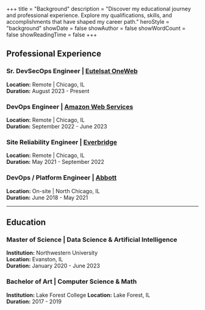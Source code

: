 +++
title = "Background"
description = "Discover my educational journey and professional experience. Explore my qualifications, skills, and accomplishments that have shaped my career path."
heroStyle = "background"
showDate = false
showAuthor = false
showWordCount = false
showReadingTime = false
+++

## Professional Experience

### Sr. DevSecOps Engineer | [Eutelsat OneWeb](https://oneweb.net/)

**Location:** Remote | Chicago, IL  
**Duration:** August 2023 - Present

### DevOps Engineer | [Amazon Web Services](https://aws.amazon.com/)

**Location:** Remote | Chicago, IL  
**Duration:** September 2022 - June 2023

### Site Reliability Engineer | [Everbridge](https://www.everbridge.com/)

**Location:** Remote | Chicago, IL  
**Duration:** May 2021 - September 2022

### DevOps / Platform Engineer | [Abbott](https://www.abbott.com/)

**Location:** On-site | North Chicago, IL  
**Duration:** June 2018 - May 2021

---

## Education

### Master of Science | Data Science & Artificial Intelligence

**Institution:** Northwestern University  
**Location:** Evanston, IL  
**Duration:** January 2020 - June 2023

### Bachelor of Art | Computer Science & Math

**Institution:** Lake Forest College
**Location:** Lake Forest, IL  
**Duration:** 2017 - 2019
